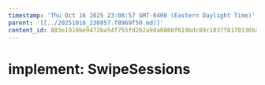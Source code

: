 ```yaml
---
timestamp: 'Thu Oct 16 2025 23:08:57 GMT-0400 (Eastern Daylight Time)'
parent: '[[../20251016_230857.f8969f50.md]]'
content_id: 883e1919be9472ba54f755fd2b2a9da0860f619bdc89c1037f8170136ba07a3b
---
```


# implement: SwipeSessions
